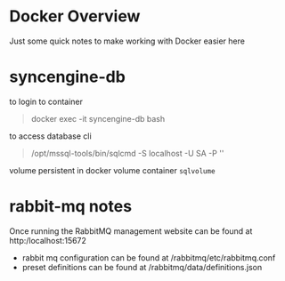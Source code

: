 # Docker Overview

Just some quick notes to make working with Docker easier here

# syncengine-db 
to login to container
> docker exec -it syncengine-db bash

to access database cli
> /opt/mssql-tools/bin/sqlcmd -S localhost -U SA -P '<PASSWORD>' 

volume persistent in docker volume container `sqlvolume`

# rabbit-mq notes

Once running the RabbitMQ management website can be found at http:/localhost:15672

* rabbit mq configuration can be found at /rabbitmq/etc/rabbitmq.conf
* preset definitions can be found at /rabbitmq/data/definitions.json